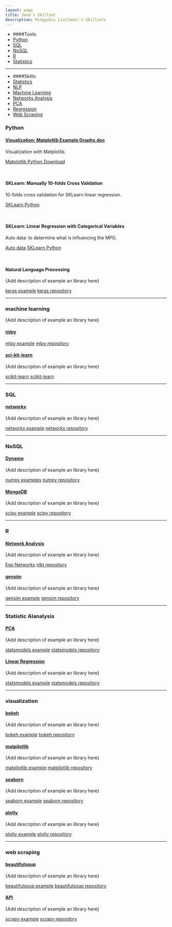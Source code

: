 ```yaml
---
layout: page
title: Jane's Skillset
description: Mingyuhui Liu(Jane)'s Skillsets
---
```


<div class="navbar">
    <div class="navbar-inner">
        <ul class="nav">
            <li>####<a>Tools:</a></li>
            <li><a href="#Python">Python</a></li>
            <li><a href="#SQL">SQL</a></li>
            <li><a href="#NoSQL">NoSQL</a></li>
            <li><a href="#R">R</a></li>
            <li><a href="#statistical">Statistics</a></li>
        </ul>
    </div>
</div>

---

<div class="navbar">
    <div class="navbar-inner">
        <ul class="nav">
            <li>####<a>Skills:</a></li>
            <li><a href="#statistical">Statistics</a></li>
            <li><a href="#NLTK">NLP</a></li>
            <li><a href="#SKLearn">Machine Learning</a></li>
            <li><a href="#networksanalysis">Networks Analysis</a></li>
            <li><a href="#pca">PCA</a></li>
            <li><a href="#linear">Regression</a></li>
            <li><a href="#webscraping">Web Scraping</a></li>
        </ul>
    </div>
</div>


### <a name="Python"></a>Python
#### <a name="Visualization"></a>[Visualization: Matplotlib Example Graphs.doc](Matplotlib_Example.docx)
Visualization with Matplotlib.

[Matplotlib Python Download](Visualization_Matplotlib.ipynb)<br/>

<br/>

#### <a name="SKLearn"></a>SKLearn: Manually 10-folds Cross Validation
10-folds cross validation for SKLearn linear regression.

[SKLearn Python](10-folds.ipynb)<br/>

<br/>

#### <a name="SKLearn"></a>SKLearn: Linear Regression with Categorical Variables
Auto data: to determine what is influencing the MPG.

[Auto data](auto_mpg.data)
[SKLearn Python](Auto_MPG.ipynb)<br/>

<br/>

#### <a name="NLTK"></a>Natural Language Processing
{Add description of example an library here}

[keras example](http://groups.google.com/group/Rqtl-disc)
[keras repository](http://groups.google.com/group/Rqtl-disc)

---

### <a name="machinelearning"></a>machine learning
{Add description of example an library here}

#### <a name="qtl"></a>[mlpy](http://www.rqtl.org)
[mlpy example](http://groups.google.com/group/Rqtl-disc)
[mlpy repository](http://groups.google.com/group/Rqtl-disc)

#### <a name="qtl"></a>[sci-kit-learn](http://www.rqtl.org)
{Add description of example an library here}

[scikit-learn](http://groups.google.com/group/Rqtl-disc)
[scikit-learn](http://groups.google.com/group/Rqtl-disc)

---

### <a name="SQL"></a>SQL
#### <a name="sql"></a>[networkx](http://www.rqtl.org)
{Add description of example an library here}

[networkx example](http://groups.google.com/group/Rqtl-disc)
[networkx repository](http://groups.google.com/group/Rqtl-disc)


---

### <a name="NoSQL"></a>NoSQL
#### <a name="Dynamo"></a>[Dynamo](http://www.rqtl.org)
{Add description of example an library here}

[numpy examples](http://groups.google.com/group/Rqtl-disc)
[numpy repository](http://groups.google.com/group/Rqtl-disc)


#### <a name="MongoDB"></a>[MongoDB](http://www.rqtl.org)
{Add description of example an library here}

[scipy example](http://groups.google.com/group/Rqtl-disc)
[scipy repository](http://groups.google.com/group/Rqtl-disc)


---
### <a name="R"></a>R
#### <a name="networksanalysis"></a>[Network Analysis](http://www.rqtl.org)
{Add description of example an library here}

[Ego Networks](http://groups.google.com/group/Rqtl-disc)
[nlkt repository](http://groups.google.com/group/Rqtl-disc)


#### <a name="qtl"></a>[gensim](http://www.rqtl.org)
{Add description of example an library here}

[gensim example](http://groups.google.com/group/Rqtl-disc)
[gensim repository](http://groups.google.com/group/Rqtl-disc)


---

### <a name="statistical"></a>Statistic Alanalysis
#### <a name="pca"></a>[PCA](http://www.rqtl.org)
{Add description of example an library here}

[statsmodels example](http://groups.google.com/group/Rqtl-disc)
[statsmodels repository](http://groups.google.com/group/Rqtl-disc)

#### <a name="linear"></a>[Linear Regression](http://www.rqtl.org)
{Add description of example an library here}

[statsmodels example](http://groups.google.com/group/Rqtl-disc)
[statsmodels repository](http://groups.google.com/group/Rqtl-disc)

---

### <a name="visualization"></a>visualization
#### <a name="qtl"></a>[bokeh](http://www.rqtl.org)
{Add description of example an library here}

[bokeh example](http://groups.google.com/group/Rqtl-disc)
[bokeh repository](http://groups.google.com/group/Rqtl-disc)


#### <a name="qtl"></a>[matpilotlib](http://www.rqtl.org)
{Add description of example an library here}

[matpilotlib example](http://groups.google.com/group/Rqtl-disc)
[matpilotlib repository](http://groups.google.com/group/Rqtl-disc)


#### <a name="qtl"></a>[seaborn](http://www.rqtl.org)
{Add description of example an library here}

[seaborn example](http://groups.google.com/group/Rqtl-disc)
[seaborn repository](http://groups.google.com/group/Rqtl-disc)


#### <a name="qtl"></a>[plotly](http://www.rqtl.org)
{Add description of example an library here}

[plotly example](http://groups.google.com/group/Rqtl-disc)
[plotly repository](http://groups.google.com/group/Rqtl-disc)


---

### <a name="webscraping"></a>web scraping
#### <a name="qtl"></a>[beautifulsoup](http://www.rqtl.org)
{Add description of example an library here}

[beautifulsoup example](http://groups.google.com/group/Rqtl-disc)
[beautifulsoup repository](http://groups.google.com/group/Rqtl-disc)


#### <a name="qtl"></a>[API](http://www.rqtl.org)
{Add description of example an library here}

[scrapy example](http://groups.google.com/group/Rqtl-disc)
[scrapy repository](http://groups.google.com/group/Rqtl-disc)



